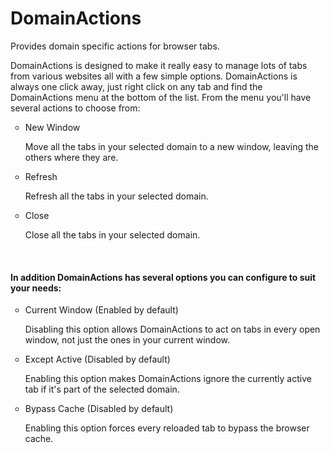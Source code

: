 # DomainActions
Provides domain specific actions for browser tabs.

DomainActions is designed to make it really easy to manage lots of tabs from various websites all with a few simple options.
DomainActions is always one click away, just right click on any tab and find the DomainActions menu at the bottom of the list. From the menu you'll have several actions to choose from:</h4>
        <ul style="list-style-type: circle;">
            <li>New Window</li>
            <p>Move all the tabs in your selected domain to a new window, leaving the others where they are.</p>
            <li>Refresh</li>
            <p>Refresh all the tabs in your selected domain.</p>
            <li>Close</li>
            <p>Close all the tabs in your selected domain.</p>
        </ul>
        <br />
        <h4>In addition DomainActions has several options you can configure to suit your needs:</h4>
        <ul style="list-style-type: circle;">
            <li>Current Window (Enabled by default)</li>
            <p>Disabling this option allows DomainActions to act on tabs in every open window, not just the ones in your current window.</p>
            <li>Except Active (Disabled by default)</li>
            <p>Enabling this option makes DomainActions ignore the currently active tab if it's part of the selected domain.</p>
            <li>Bypass Cache (Disabled by default)</li>
            <p>Enabling this option forces every reloaded tab to bypass the browser cache.</p>
        </ul>
